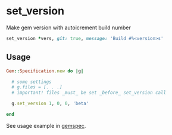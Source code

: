 # set_version

Make gem version with autoicrement build number

```Ruby
set_version *vers, git: true, message: 'Build #%<version>s'
```

## Usage

```Ruby
Gem::Specification.new do |g|

  # some settings
  # g.files = [. . .]
  # important! files _must_ be set _before_ set_version call

  g.set_version 1, 0, 0, 'beta'

end
```

See usage example in [gemspec](set_version.gemspec).
